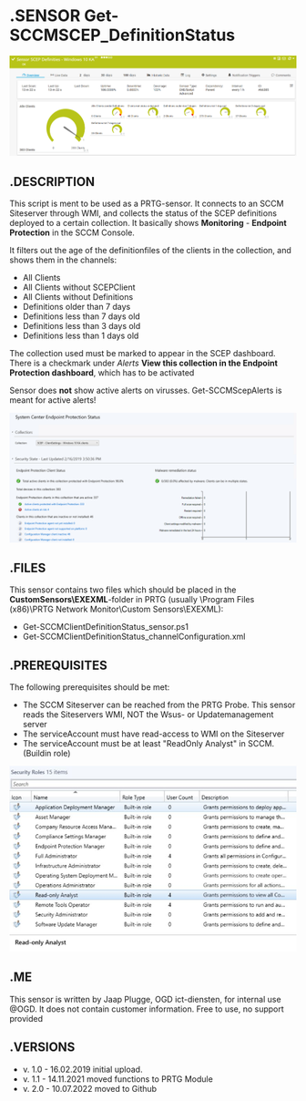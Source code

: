 # **.SENSOR** Get-SCCMSCEP_DefinitionStatus

![Screenshot header](https://github.com/jaapplugge/PRTG/blob/main/Sensors/Get-SCCMSCEPDefinitionStatus/Screenshot_01.png)

## **.DESCRIPTION**

This script is ment to be used as a PRTG-sensor. It connects to an SCCM Siteserver through WMI,
and collects the status of the SCEP definitions deployed to a certain collection. It basically
shows **Monitoring** - **Endpoint Protection** in the SCCM Console.

It filters out the age of the definitionfiles of the clients in the collection, and shows them in
the channels:

* All Clients
* All Clients without SCEPClient
* All Clients without Definitions
* Definitions older than 7 days
* Definitions less than 7 days old
* Definitions less than 3 days old
* Definitions less than 1 days old

The collection used must be marked to appear in the SCEP dashboard. There is a checkmark under
*Alerts* **View this collection in the Endpoint Protection dashboard**, which has to be activated

Sensor does **not** show active alerts on virusses. Get-SCCMScepAlerts is meant for active alerts!

![Screenshot](https://github.com/jaapplugge/PRTG/blob/main/Sensors/Get-SCCMSCEPDefinitionStatus/Screenshot_02.png)

## **.FILES**

This sensor contains two files which should be placed in the **CustomSensors\EXEXML**-folder
in PRTG (usually \Program Files (x86)\PRTG Network Monitor\Custom Sensors\EXEXML):

* Get-SCCMClientDefinitionStatus_sensor.ps1
* Get-SCCMClientDefinitionStatus_channelConfiguration.xml

## **.PREREQUISITES**

The following prerequisites should be met:

* The SCCM Siteserver can be reached from the PRTG Probe. This sensor reads the Siteservers WMI, NOT the Wsus- or Updatemanagement server
* The serviceAccount must have read-access to WMI on the Siteserver
* The serviceAccount must be at least "ReadOnly Analyst" in SCCM. (Buildin role)

![Screenshot prereq](https://github.com/jaapplugge/PRTG/blob/main/Sensors/Get-SCCMSCEPDefinitionStatus/Screenshot_03.JPG)

## **.ME**

This sensor is written by Jaap Plugge, OGD ict-diensten, for internal use @OGD.
It does not contain customer information. Free to use, no support provided

## **.VERSIONS**

* v. 1.0 - 16.02.2019 initial upload.
* v. 1.1 - 14.11.2021 moved functions to PRTG Module
* v. 2.0 - 10.07.2022 moved to Github
